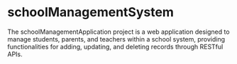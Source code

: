 # schoolManagementSystem
 The schoolManagementApplication project is a web application designed to manage students, parents, and teachers within a school system, providing functionalities for adding, updating, and deleting records through RESTful APIs.

